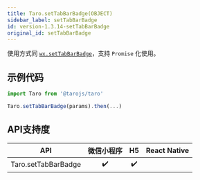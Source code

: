 ```yaml
---
title: Taro.setTabBarBadge(OBJECT)
sidebar_label: setTabBarBadge
id: version-1.3.14-setTabBarBadge
original_id: setTabBarBadge
---
```



使用方式同 [`wx.setTabBarBadge`](https://developers.weixin.qq.com/miniprogram/dev/api/wx.setTabBarBadge.html)，支持 `Promise` 化使用。

## 示例代码

```jsx
import Taro from '@tarojs/taro'

Taro.setTabBarBadge(params).then(...)
```



## API支持度


| API | 微信小程序 | H5 | React Native |
| :-: | :-: | :-: | :-: |
| Taro.setTabBarBadge | ✔️ | ✔️ |  |

